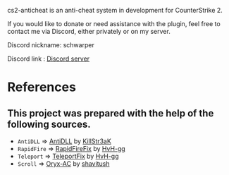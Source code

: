 cs2-anticheat is an anti-cheat system in development for CounterStrike 2.

If you would like to donate or need assistance with the plugin, feel free to contact me via Discord, either privately or on my server.

Discord nickname: schwarper

Discord link : [Discord server](https://discord.gg/4zQfUzjk36)

# References
## This project was prepared with the help of the following sources.
* `AntiDLL` => [AntiDLL](https://github.com/KillStr3aK/CS2-AntiDLL) by [KillStr3aK](https://github.com/KillStr3aK)
* `RapidFire` => [RapidFireFix](https://github.com/HvH-gg/RapidFireFix) by [HvH-gg](https://github.com/HvH-gg)
* `Teleport` => [TeleportFix](https://github.com/HvH-gg/TeleportFix) by [HvH-gg](https://github.com/HvH-gg)
* `Scroll` => [Oryx-AC](https://github.com/shavitush/Oryx-AC/blob/master/addons/sourcemod/scripting/oryx-scroll.sp) by [shavitush](https://github.com/shavitush)
